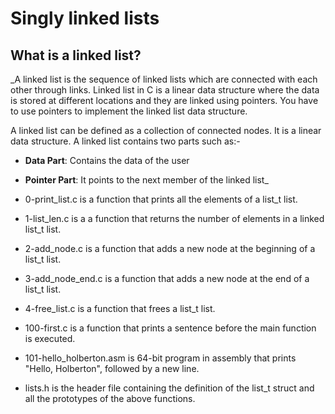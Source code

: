 # Singly linked lists #

## What is a linked list? ##
_A linked list is the sequence of linked lists which are connected with each other through links.
 Linked list in C is a linear data structure where the data is stored at different locations and they are linked using pointers. You have to use pointers to implement the linked list data structure.

A linked list can be defined as a collection of connected nodes. It is a linear data structure. A linked list contains two parts such as:-
* **Data Part**: Contains the data of the user
* **Pointer Part**: It points to the next member of the linked list_


* 0-print_list.c is a function that prints all the elements of a list_t list.

* 1-list_len.c is a a function that returns the number of elements in a linked list_t list.

* 2-add_node.c is a function that adds a new node at the beginning of a list_t list.

* 3-add_node_end.c is a function that adds a new node at the end of a list_t list.

* 4-free_list.c is a function that frees a list_t list.

* 100-first.c is a function that prints a sentence before the main function is executed.

* 101-hello_holberton.asm is 64-bit program in assembly that prints "Hello, Holberton", followed by a new line.

* lists.h is the header file containing the definition of the list_t struct and all the prototypes of the above functions.
